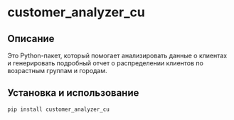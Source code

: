 # customer_analyzer_cu

## Описание

Это Python-пакет, который помогает анализировать данные о клиентах и генерировать подробный отчет о распределении клиентов по возрастным группам и городам.

## Установка и использование

```bash
pip install customer_analyzer_cu